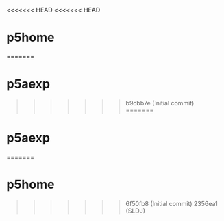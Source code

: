 <<<<<<< HEAD
<<<<<<< HEAD
# p5home
=======
# p5aexp
>>>>>>> b9cbb7e (Initial commit)
=======
# p5aexp
=======
# p5home
>>>>>>> 6f50fb8 (Initial commit)
>>>>>>> 2356ea1 (SLDJ)
